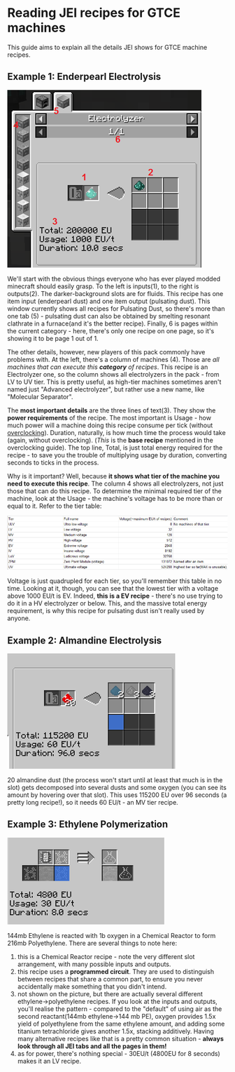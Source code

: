 # Reading JEI recipes for GTCE machines

This guide aims to explain all the details JEI shows for GTCE machine recipes.

## Example 1: Enderpearl Electrolysis

![Enderpearl Electrolysis](files/ReadingRecipes/enderpearl_electrolysis.PNG)

We'll start with the obvious things everyone who has ever played modded minecraft should easily grasp. To the left is inputs(1), to the right is outputs(2). The darker-background slots are for fluids. This recipe has one item input (enderpearl dust) and one item output (pulsating dust). This window currently shows all recipes for Pulsating Dust, so there's more than one tab (5) - pulsating dust can also be obtained by smelting resonant clathrate in a furnace(and it's the better recipe). Finally, 6 is pages within the current category - here, there's only one recipe on one page, so it's showing it to be page 1 out of 1.

The other details, however, new players of this pack commonly have problems with. At the left, there's a column of machines (4). Those are *all machines that can execute this **category** of recipes*. This recipe is an Electrolyzer one, so the column shows all electrolyzers in the pack - from LV to UV tier. This is pretty useful, as high-tier machines sometimes aren't named just "Advanced <something> electrolyzer", but rather use a new name, like "Molecular Separator".

The **most important details** are the three lines of text(3). They show the **power requirements** of the recipe. The most important is Usage - how much power will a machine doing this recipe consume per tick (without [overclocking](Overclocking.md)). Duration, naturally, is how much time the process would take (again, without overclocking). (*This* is the **base recipe** mentioned in the overclocking guide). The top line, Total, is just total energy required for the recipe - to save you the trouble of multiplying usage by duration, converting seconds to ticks in the process.

Why is it important? Well, because **it shows what tier of the machine you need to execute this recipe**. The column 4 shows all electrolyzers, not just those that can do this recipe. To determine the minimal required tier of the machine, look at the Usage - the machine's voltage has to be more than or equal to it. Refer to the tier table:

![tier table](files/Overclocking/TierSheet.png)

Voltage is just quadrupled for each tier, so you'll remember this table in no time. Looking at it, though, you can see that the lowest tier with a voltage above 1000 EU/t is EV. Indeed, **this is a EV recipe** - there's no use trying to do it in a HV electrolyzer or below. This, and the massive total energy requirement, is why this recipe for pulsating dust isn't really used by anyone.

## Example 2: Almandine Electrolysis

![Almandine Electrolysis](files/ReadingRecipes/almandine_electrolysis.PNG)

20 almandine dust (the process won't start until at least that much is in the slot) gets decomposed into several dusts and some oxygen (you can see its amount by hovering over that slot). This uses 115200 EU over 96 seconds (a pretty long recipe!), so it needs 60 EU/t - an MV tier recipe.

## Example 3: Ethylene Polymerization

![Ethylene Polymerization](files/ReadingRecipes/polyethylene.PNG)

144mb Ethylene is reacted with 1b oxygen in a Chemical Reactor to form 216mb Polyethylene. There are several things to note here:
1) this is a Chemical Reactor recipe - note the very different slot arrangement, with many possible inputs and outputs.
2) this recipe uses a **programmed circuit**. They are used to distinguish between recipes that share a common part, to ensure you never accidentally make something that you didn't intend.
3) not shown on the picture, but there are actually several different ethylene->polyethylene recipes. If you look at the inputs and outputs, you'll realise the pattern - compared to the "default" of using air as the second reactant(144mb ethylene->144 mb PE), oxygen provides 1.5x yield of polyethylene from the same ethylene amount, and adding some titanium tetrachloride gives another 1.5x, stacking additively. Having many alternative recipes like that is a pretty common situation - **always look through all JEI tabs and all the pages in them!**
4) as for power, there's nothing special - 30EU/t (4800EU for 8 seconds) makes it an LV recipe.
